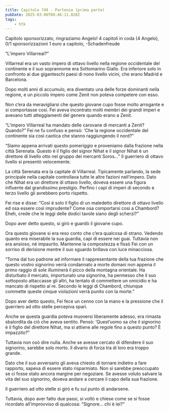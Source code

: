 ```yaml
---
title: Capitolo 749 - Partenza (prima parte)
pubDate: 2025-03-06T09:46:11.828Z
tags:
    - htk
---
```



Capitolo sponsorizzato, ringraziamo Angelo!
4 capitoli in coda (4 Angelo),
0/1 sponsorizzazioni 1 euro a capitolo,
-Schadenfreude


“L’impero Villarreal?”


Villarreal era un vasto impero di ottavo livello nella regione occidentale del continente e il suo soprannome era Sottomarino Giallo. Era inferiore solo in confronto ai due giganteschi paesi di nono livello vicini, che erano Madrid e Barcelona.


Dopo molti anni di accumulo, era diventato una delle forze dominanti nella regione, e un piccolo impero come Zenit non poteva competere con esso.


Non c’era da meravigliarsi che questo giovane cupo fosse molto arrogante e si comportasse così. Fei aveva incontrato molti membri dei grandi imperi e avevano tutti atteggiamenti del genere quando erano a Zenit.


“L’impero Villarreal ha mandato delle carovane di mercanti a Zenit? Quando?” Fei ne fu confuso e pensò: ‘Che la regione occidentale del continente sia così caotica che stanno raggiungendo il nord?”


“Siamo appena arrivati questo pomeriggio e proveniamo dalla frazione nella città Serenata. Questo è il figlio del signor Nihat e il signor Nihat è un direttore di livello otto nel gruppo dei mercanti Soros…” Il guerriero di ottavo livello si presentò velocemente.


La città Serenata era la capitale di Villarreal. Tipicamente parlando, la sede principale nella capitale controllava tutte le altre fazioni nell’impero. Dato che Nihat era un direttore di ottavo livello, doveva essere una figura influente dal grandissimo prestigio. Perfino i capi di imperi di secondo e terzo livello gli avrebbero porto rispetto.


Fei rise e disse: “Così è solo il figlio di un maledetto direttore di ottavo livello ed osa essere così imprudente? Come osa comportarsi così a Chambord? Eheh, crede che le leggi delle dodici tavole siano degli scherzi?”


Dopo aver detto questo, si girò e guardò il giovane cupo.


Ora questo giovane si era reso conto che c’era qualcosa di strano. Vedendo quanto era miserabile la sua guardia, capì di essere nei guai. Tuttavia non era ansioso, né impaurito. Mantenne la compostezza e fissò Fei con un sorriso di derisione mentre il suo sguardo brillava con luce minacciosa.


“Torna dal tuo padrone ad informare il rappresentante della tua frazione che questo vostro signorino verrà condannato a morte domani non appena il primo raggio di sole illuminerà il picco della montagna orientale. Ha disturbato il mercato, importunato una signorina, ha permesso che il suo sottoposto attaccasse gli altri, ha tentato di commettere un omicidio e ha mancato di rispetto al re. Secondo le leggi di Chambord, chiunque commette queste cinque violazioni verrà punito con la morte.”


Dopo aver detto questo, Fei fece un cenno con la mano e la pressione che il guerriero ad otto stelle percepiva sparì.


Anche se questa guardia poteva muoversi liberamente adesso, era rimasta sbalordita da ciò che aveva sentito. Pensò: ‘Quest’uomo sa che il signorino è il figlio del direttore Nihat, ma si attiene alle regole fino a questo punto? È impazzito?”


Tuttavia non osò dire nulla. Anche se avesse cercato di difendere il suo signorino, sarebbe solo morto. Il divario di forza tra di loro era troppo grande.


Dato che il suo avversario gli aveva chiesto di tornare indietro a fare rapporto, sapeva di essere stato risparmiato. Non si sarebbe preoccupato se ci fosse stato ancora margine per negoziare. Se avesse voluto salvare la vita del suo signorino, doveva andare a cercare il capo della sua frazione.


Il guerriero ad otto stelle si girò e fu sul punto di andarsene.


Tuttavia, dopo aver fatto due passi, si voltò e chiese come se si fosse ricordato all’improvviso di qualcosa: “Signore… chi è lei?”


